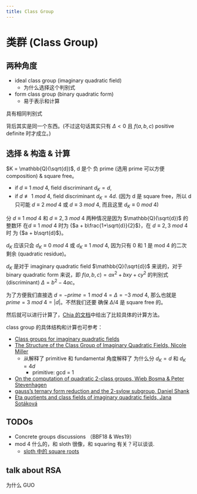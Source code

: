 ```yaml
---
title: Class Group
---
```


# 类群 (Class Group)

## 两种角度

+ ideal class group (imaginary quadratic field)
    * 为什么选择这个判别式
+ form class group (binary quadratic form)
    * 易于表示和计算

具有相同判别式

背后其实是同一个东西。(不过这句话其实只有 $\Delta < 0$ 且 $f(a, b, c)$  positive definite 时才成立。)

## 选择 & 构造 & 计算

$K = \mathbb{Q}(\sqrt{d})$, d 是个 负 prime (选用 prime 可以方便 composition) & square free。

+ if $d \equiv 1\ mod\ 4$, field discriminant $d_K = d$,
+ if $d \not\equiv 1\ mod\ 4$, field discriminant $d_K = 4d$. (因为 d 是 square free，所以 d 只可能 $d \equiv 2\ mod\ 4$ 或 $d \equiv 3\ mod\ 4$, 而且这里 $d_K \equiv 0\ mod\ 4$)

分 $d \equiv 1\ mod\ 4$ 和 $d\equiv 2, 3\ mod\ 4$ 两种情况是因为 $\mathbb{Q}(\sqrt{d})$ 的整数环 在$d \equiv 1\ mod\ 4$ 时为 \{$a + b\frac{1+\sqrt{d}}{2}$\}，在 $d\equiv 2, 3\ mod\ 4$ 时 为 \{$a + b\sqrt{d}$\}。

$d_K$ 应该只会 $d_K \equiv 0\ mod\ 4$ 或 $d_K \equiv 1\ mod\ 4$, 因为只有 0 和 1 是 mod 4 的二次剩余 (quadratic residue)。

$d_K$ 是对于 imaginary quadratic field $\mathbb{Q}(\sqrt{d})$ 来说的，对于 binary quadratic form 来说，即 $f(a, b, c) = ax^2 + bxy + cy^2$ 的判别式 (discriminant) $\Delta = b^2 - 4ac$。

为了方便我们直接选 $d = -prime = 1\ mod\ 4 = \Delta = -3\ mod\ 4$, 那么也就是 $prime = 3\ mod\ 4 = |d|$。不然我们还要 确保 $\Delta / 4$ 是 square free 的。

然后就可以进行计算了，[Chia 的文档](https://github.com/Chia-Network/vdf-competition/blob/master/classgroups.pdf)中给出了比较具体的计算方法。

class group 的具体结构和计算也可参考：
+ [Class groups for imaginary quadratic fields](http://math.stanford.edu/~conrad/676Page/handouts/picgroup.pdf)
+ [The Structure of the Class Group of Imaginary Quadratic Fields, Nicole Miller](http://citeseerx.ist.psu.edu/viewdoc/download?doi=10.1.1.590.2666&rep=rep1&type=pdf)
    * 从解释了 primitive 和 fundamental 角度解释了 为什么分 $d_K = d$ 和 $d_K = 4d$
        - primitive: gcd = 1
+ [On the computation of quadratic 2-class groups, Wieb Bosma & Peter Stevenhagen](https://www.math.ru.nl/~bosma/pubs/JTNB1996.pdf)
+ [gauss’s ternary form reduction and the 2-sylow subgroup, Daniel Shank](https://www.ams.org/journals/mcom/1971-25-116/S0025-5718-1971-0297737-4/S0025-5718-1971-0297737-4.pdf)
+ [Eta quotients and class fields of imaginary quadratic fields, Jana Sotáková](https://www.math.u-bordeaux.fr/~ybilu/algant/documents/theses/Sotakova.pdf)

## TODOs
+ Concrete groups  discussions （BBF18    &   Wes19）
+ mod 4 什么的，和 sloth 很像，和 squaring 有关？可以谈谈.
    * [sloth 中的 square roots](http://course1.winona.edu/eerrthum/math347/SquareRoots.pdf)

## talk about RSA
为什么 GUO
